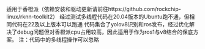 适用于香橙派（依赖安装和驱动更新请前往https://github.com/rockchip-linux/rknn-toolkit2）
经过测试多线程代码在20.04版本的Ubuntu跑不通，但相同代码在22及以上版本可以跑通
代码集合了yolov8识别和ros发布，经过优化解决了debug问题但对香橙派cpu占用较高，因此适用于作为ros1与v8结合的保底方案。
注：代码中的多线程操作可以忽略
